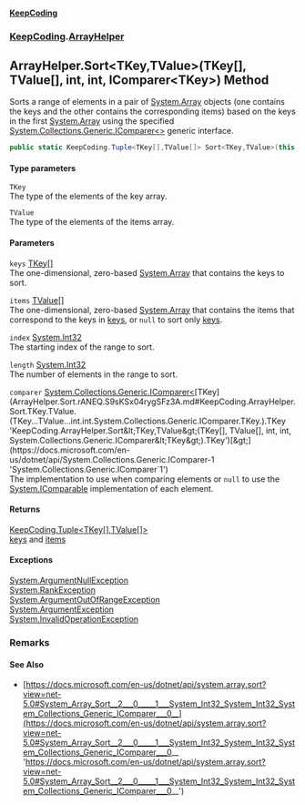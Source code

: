 #### [KeepCoding](index.md 'index')
### [KeepCoding](KeepCoding.md 'KeepCoding').[ArrayHelper](ArrayHelper.md 'KeepCoding.ArrayHelper')
## ArrayHelper.Sort&lt;TKey,TValue&gt;(TKey[], TValue[], int, int, IComparer&lt;TKey&gt;) Method
Sorts a range of elements in a pair of [System.Array](https://docs.microsoft.com/en-us/dotnet/api/System.Array 'System.Array') objects (one contains the keys and the other contains the corresponding items) based on the keys in the first [System.Array](https://docs.microsoft.com/en-us/dotnet/api/System.Array 'System.Array') using the specified [System.Collections.Generic.IComparer&lt;&gt;](https://docs.microsoft.com/en-us/dotnet/api/System.Collections.Generic.IComparer-1 'System.Collections.Generic.IComparer`1') generic interface.  
```csharp
public static KeepCoding.Tuple<TKey[],TValue[]> Sort<TKey,TValue>(this TKey[] keys, TValue[] items, int index, int length, System.Collections.Generic.IComparer<TKey> comparer);
```
#### Type parameters
<a name='KeepCoding.ArrayHelper.Sort.TKey.TValue.(TKey...TValue...int.int.System.Collections.Generic.IComparer.TKey.).TKey'></a>
`TKey`  
The type of the elements of the key array.
  
<a name='KeepCoding.ArrayHelper.Sort.TKey.TValue.(TKey...TValue...int.int.System.Collections.Generic.IComparer.TKey.).TValue'></a>
`TValue`  
The type of the elements of the items array.
  
#### Parameters
<a name='KeepCoding.ArrayHelper.Sort.TKey.TValue.(TKey...TValue...int.int.System.Collections.Generic.IComparer.TKey.).keys'></a>
`keys` [TKey](ArrayHelper.Sort.rANEQ.S9sKSx04rygSFz3A.md#KeepCoding.ArrayHelper.Sort.TKey.TValue.(TKey...TValue...int.int.System.Collections.Generic.IComparer.TKey.).TKey 'KeepCoding.ArrayHelper.Sort&lt;TKey,TValue&gt;(TKey[], TValue[], int, int, System.Collections.Generic.IComparer&lt;TKey&gt;).TKey')[[]](https://docs.microsoft.com/en-us/dotnet/api/System.Array 'System.Array')  
The one-dimensional, zero-based [System.Array](https://docs.microsoft.com/en-us/dotnet/api/System.Array 'System.Array') that contains the keys to sort.
  
<a name='KeepCoding.ArrayHelper.Sort.TKey.TValue.(TKey...TValue...int.int.System.Collections.Generic.IComparer.TKey.).items'></a>
`items` [TValue](ArrayHelper.Sort.rANEQ.S9sKSx04rygSFz3A.md#KeepCoding.ArrayHelper.Sort.TKey.TValue.(TKey...TValue...int.int.System.Collections.Generic.IComparer.TKey.).TValue 'KeepCoding.ArrayHelper.Sort&lt;TKey,TValue&gt;(TKey[], TValue[], int, int, System.Collections.Generic.IComparer&lt;TKey&gt;).TValue')[[]](https://docs.microsoft.com/en-us/dotnet/api/System.Array 'System.Array')  
The one-dimensional, zero-based [System.Array](https://docs.microsoft.com/en-us/dotnet/api/System.Array 'System.Array') that contains the items that correspond to the keys in [keys](ArrayHelper.Sort.rANEQ.S9sKSx04rygSFz3A.md#KeepCoding.ArrayHelper.Sort.TKey.TValue.(TKey...TValue...int.int.System.Collections.Generic.IComparer.TKey.).keys 'KeepCoding.ArrayHelper.Sort&lt;TKey,TValue&gt;(TKey[], TValue[], int, int, System.Collections.Generic.IComparer&lt;TKey&gt;).keys'), or `null` to sort only [keys](ArrayHelper.Sort.rANEQ.S9sKSx04rygSFz3A.md#KeepCoding.ArrayHelper.Sort.TKey.TValue.(TKey...TValue...int.int.System.Collections.Generic.IComparer.TKey.).keys 'KeepCoding.ArrayHelper.Sort&lt;TKey,TValue&gt;(TKey[], TValue[], int, int, System.Collections.Generic.IComparer&lt;TKey&gt;).keys').
  
<a name='KeepCoding.ArrayHelper.Sort.TKey.TValue.(TKey...TValue...int.int.System.Collections.Generic.IComparer.TKey.).index'></a>
`index` [System.Int32](https://docs.microsoft.com/en-us/dotnet/api/System.Int32 'System.Int32')  
The starting index of the range to sort.
  
<a name='KeepCoding.ArrayHelper.Sort.TKey.TValue.(TKey...TValue...int.int.System.Collections.Generic.IComparer.TKey.).length'></a>
`length` [System.Int32](https://docs.microsoft.com/en-us/dotnet/api/System.Int32 'System.Int32')  
The number of elements in the range to sort.
  
<a name='KeepCoding.ArrayHelper.Sort.TKey.TValue.(TKey...TValue...int.int.System.Collections.Generic.IComparer.TKey.).comparer'></a>
`comparer` [System.Collections.Generic.IComparer&lt;](https://docs.microsoft.com/en-us/dotnet/api/System.Collections.Generic.IComparer-1 'System.Collections.Generic.IComparer`1')[TKey](ArrayHelper.Sort.rANEQ.S9sKSx04rygSFz3A.md#KeepCoding.ArrayHelper.Sort.TKey.TValue.(TKey...TValue...int.int.System.Collections.Generic.IComparer.TKey.).TKey 'KeepCoding.ArrayHelper.Sort&lt;TKey,TValue&gt;(TKey[], TValue[], int, int, System.Collections.Generic.IComparer&lt;TKey&gt;).TKey')[&gt;](https://docs.microsoft.com/en-us/dotnet/api/System.Collections.Generic.IComparer-1 'System.Collections.Generic.IComparer`1')  
The implementation to use when comparing elements or `null` to use the [System.IComparable](https://docs.microsoft.com/en-us/dotnet/api/System.IComparable 'System.IComparable') implementation of each element.
  
#### Returns
[KeepCoding.Tuple&lt;](Tuple.T1.T2..md 'KeepCoding.Tuple&lt;T1,T2&gt;')[TKey](ArrayHelper.Sort.rANEQ.S9sKSx04rygSFz3A.md#KeepCoding.ArrayHelper.Sort.TKey.TValue.(TKey...TValue...int.int.System.Collections.Generic.IComparer.TKey.).TKey 'KeepCoding.ArrayHelper.Sort&lt;TKey,TValue&gt;(TKey[], TValue[], int, int, System.Collections.Generic.IComparer&lt;TKey&gt;).TKey')[[]](https://docs.microsoft.com/en-us/dotnet/api/System.Array 'System.Array')[,](Tuple.T1.T2..md 'KeepCoding.Tuple&lt;T1,T2&gt;')[TValue](ArrayHelper.Sort.rANEQ.S9sKSx04rygSFz3A.md#KeepCoding.ArrayHelper.Sort.TKey.TValue.(TKey...TValue...int.int.System.Collections.Generic.IComparer.TKey.).TValue 'KeepCoding.ArrayHelper.Sort&lt;TKey,TValue&gt;(TKey[], TValue[], int, int, System.Collections.Generic.IComparer&lt;TKey&gt;).TValue')[[]](https://docs.microsoft.com/en-us/dotnet/api/System.Array 'System.Array')[&gt;](Tuple.T1.T2..md 'KeepCoding.Tuple&lt;T1,T2&gt;')  
[keys](ArrayHelper.Sort.rANEQ.S9sKSx04rygSFz3A.md#KeepCoding.ArrayHelper.Sort.TKey.TValue.(TKey...TValue...int.int.System.Collections.Generic.IComparer.TKey.).keys 'KeepCoding.ArrayHelper.Sort&lt;TKey,TValue&gt;(TKey[], TValue[], int, int, System.Collections.Generic.IComparer&lt;TKey&gt;).keys') and [items](ArrayHelper.Sort.rANEQ.S9sKSx04rygSFz3A.md#KeepCoding.ArrayHelper.Sort.TKey.TValue.(TKey...TValue...int.int.System.Collections.Generic.IComparer.TKey.).items 'KeepCoding.ArrayHelper.Sort&lt;TKey,TValue&gt;(TKey[], TValue[], int, int, System.Collections.Generic.IComparer&lt;TKey&gt;).items')
#### Exceptions
[System.ArgumentNullException](https://docs.microsoft.com/en-us/dotnet/api/System.ArgumentNullException 'System.ArgumentNullException')  
[System.RankException](https://docs.microsoft.com/en-us/dotnet/api/System.RankException 'System.RankException')  
[System.ArgumentOutOfRangeException](https://docs.microsoft.com/en-us/dotnet/api/System.ArgumentOutOfRangeException 'System.ArgumentOutOfRangeException')  
[System.ArgumentException](https://docs.microsoft.com/en-us/dotnet/api/System.ArgumentException 'System.ArgumentException')  
[System.InvalidOperationException](https://docs.microsoft.com/en-us/dotnet/api/System.InvalidOperationException 'System.InvalidOperationException')  
### Remarks
#### See Also
- [https://docs.microsoft.com/en-us/dotnet/api/system.array.sort?view=net-5.0#System_Array_Sort__2___0_____1___System_Int32_System_Int32_System_Collections_Generic_IComparer___0__](https://docs.microsoft.com/en-us/dotnet/api/system.array.sort?view=net-5.0#System_Array_Sort__2___0_____1___System_Int32_System_Int32_System_Collections_Generic_IComparer___0__ 'https://docs.microsoft.com/en-us/dotnet/api/system.array.sort?view=net-5.0#System_Array_Sort__2___0_____1___System_Int32_System_Int32_System_Collections_Generic_IComparer___0__')
